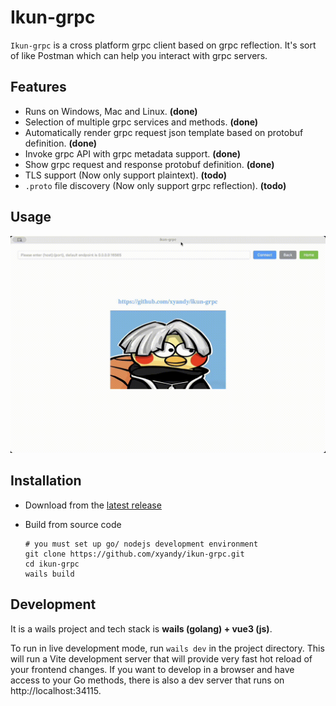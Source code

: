 # Ikun-grpc

`Ikun-grpc` is a cross platform grpc client based on grpc reflection. It's sort of like Postman which can help you interact with grpc servers.

## Features

- Runs on Windows, Mac and Linux. **(done)**
- Selection of multiple grpc services and methods. **(done)**
- Automatically render grpc request json template based on protobuf definition. **(done)**
- Invoke grpc API with grpc metadata support. **(done)**
- Show grpc request and response protobuf definition. **(done)**
- TLS support (Now only support plaintext). **(todo)**
- `.proto` file discovery (Now only support grpc reflection). **(todo)**

## Usage

![Alt Text](./demo.gif)

## Installation

- Download from the [latest release](https://github.com/xyandy/ikun-grpc/releases/latest)

- Build from source code

  ```shell
  # you must set up go/ nodejs development environment
  git clone https://github.com/xyandy/ikun-grpc.git
  cd ikun-grpc
  wails build
  ```

## Development

It is a wails project and tech stack is **wails (golang) + vue3 (js)**.

To run in live development mode, run `wails dev` in the project directory. This will run a Vite development
server that will provide very fast hot reload of your frontend changes. If you want to develop in a browser
and have access to your Go methods, there is also a dev server that runs on http://localhost:34115.
